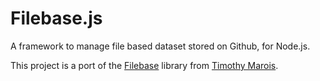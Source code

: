 # Filebase.js
A framework to manage file based dataset stored on Github, for Node.js.

This project is a port of the [Filebase](https://github.com/tmarois/Filebase) library from [Timothy Marois](https://github.com/timothymarois).
